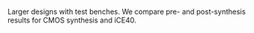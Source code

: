 Larger designs with test benches. We compare pre- and post-synthesis
results for CMOS synthesis and iCE40.
